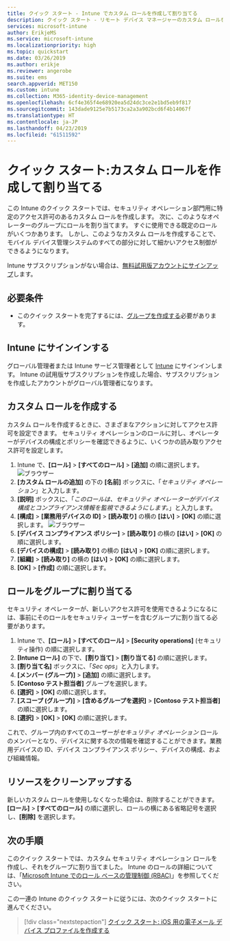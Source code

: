 ```yaml
---
title: クイック スタート - Intune でカスタム ロールを作成して割り当てる
description: クイック スタート - リモート デバイス マネージャーのカスタム ロールを作成して割り当てます。
services: microsoft-intune
author: ErikjeMS
ms.service: microsoft-intune
ms.localizationpriority: high
ms.topic: quickstart
ms.date: 03/26/2019
ms.author: erikje
ms.reviewer: angerobe
ms.suite: ems
search.appverid: MET150
ms.custom: intune
ms.collection: M365-identity-device-management
ms.openlocfilehash: 6cf4e365f4e68920ea5d24dc3ce2e1bd5eb9f817
ms.sourcegitcommit: 143dade9125e7b5173ca2a3a902bcd6f4b14067f
ms.translationtype: HT
ms.contentlocale: ja-JP
ms.lasthandoff: 04/23/2019
ms.locfileid: "61511592"
---
```

# <a name="quickstart-create-and-assign-a-custom-role"></a>クイック スタート:カスタム ロールを作成して割り当てる

この Intune のクイック スタートでは、セキュリティ オペレーション部門用に特定のアクセス許可のあるカスタム ロールを作成します。 次に、このようなオペレーターのグループにロールを割り当てます。 すぐに使用できる既定のロールがいくつかあります。 しかし、このようなカスタム ロールを作成することで、モバイル デバイス管理システムのすべての部分に対して細かいアクセス制御ができるようになります。

Intune サブスクリプションがない場合は、[無料試用版アカウントにサインアップ](free-trial-sign-up.md)します。

## <a name="prerequisites"></a>必要条件

- このクイック スタートを完了するには、[グループを作成する](quickstart-create-group.md)必要があります。

## <a name="sign-in-to-intune"></a>Intune にサインインする

グローバル管理者または Intune サービス管理者として [Intune](https://aka.ms/intuneportal) にサインインします。 Intune の試用版サブスクリプションを作成した場合、サブスクリプションを作成したアカウントがグローバル管理者になります。

## <a name="create-a-custom-role"></a>カスタム ロールを作成する

カスタム ロールを作成するときに、さまざまなアクションに対してアクセス許可を設定できます。 セキュリティ オペレーションのロールに対し、オペレーターがデバイスの構成とポリシーを確認できるように、いくつかの読み取りアクセス許可を設定します。

1. Intune で、**[ロール]** > **[すべてのロール]** > **[追加]** の順に選択します。
![ブラウザー](media/quickstart-create-custom-role/add-custom-role.png)
2. **[カスタム ロールの追加]** の下の **[名前]** ボックスに、「*セキュリティ オペレーション*」と入力します。
3. **[説明]** ボックスに、「*このロールは、セキュリティ オペレーターがデバイス構成とコンプライアンス情報を監視できるようにします。*」と入力します。
4. **[構成]** > **[業務用デバイスの ID]** > **[読み取り]** の横の **[はい]** > **[OK]** の順に選択します。
![ブラウザー](media/quickstart-create-custom-role/corp-device-id-read.png)
5. **[デバイス コンプライアンス ポリシー]** > **[読み取り]** の横の **[はい]** > **[OK]** の順に選択します。
6. **[デバイスの構成]** > **[読み取り]** の横の **[はい]** > **[OK]** の順に選択します。
7. **[組織]** > **[読み取り]** の横の **[はい]** > **[OK]** の順に選択します。
8. **[OK]** > **[作成]** の順に選択します。

## <a name="assign-the-role-to-a-group"></a>ロールをグループに割り当てる

セキュリティ オペレーターが、新しいアクセス許可を使用できるようになるには、事前にそのロールをセキュリティ ユーザーを含むグループに割り当てる必要があります。

1. Intune で、**[ロール]** > **[すべてのロール]** > **[Security operations]** \(セキュリティ操作\) の順に選択します。
2. **[Intune ロール]** の下で、**[割り当て]** > **[割り当てる]** の順に選択します。
3. **[割り当て名]** ボックスに、「*Sec ops*」と入力します。
4. **[メンバー (グループ)]** > **[追加]** の順に選択します。
5. **[Contoso テスト担当者]** グループを選択します。
6. **[選択]** > **[OK]** の順に選択します。
7. **[スコープ (グループ)]** > **[含めるグループを選択]** > **[Contoso テスト担当者]** の順に選択します。
8. **[選択]** > **[OK]** > **[OK]** の順に選択します。

これで、グループ内のすべてのユーザーが*セキュリティ オペレーション* ロールのメンバーとなり、デバイスに関する次の情報を確認することができます。業務用デバイスの ID、デバイス コンプライアンス ポリシー、デバイスの構成、および組織情報。

## <a name="clean-up-resources"></a>リソースをクリーンアップする

新しいカスタム ロールを使用しなくなった場合は、削除することができます。 **[ロール]** > **[すべてのロール]** の順に選択し、ロールの横にある省略記号を選択し、**[削除]** を選択します。

## <a name="next-steps"></a>次の手順

このクイック スタートでは、カスタム セキュリティ オペレーション ロールを作成し、それをグループに割り当てました。 Intune のロールの詳細については、「[Microsoft Intune でのロール ベースの管理制御 (RBAC)](role-based-access-control.md)」を参照してください。

この一連の Intune のクイック スタートに従うには、次のクイック スタートに進んでください。

> [!div class="nextstepaction"]
> [クイック スタート: iOS 用の電子メール デバイス プロファイルを作成する](quickstart-email-profile.md)
